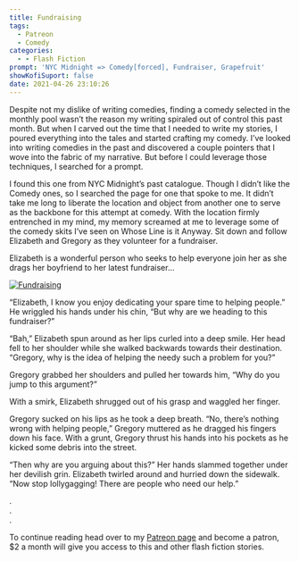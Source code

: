 ```yaml
---
title: Fundraising
tags:
  - Patreon
  - Comedy
categories:
  - - Flash Fiction
prompt: 'NYC Midnight => Comedy[forced], Fundraiser, Grapefruit'
showKofiSuport: false
date: 2021-04-26 23:10:26
---
```


Despite not my dislike of writing comedies, finding a comedy selected in the monthly pool wasn’t the reason my writing spiraled out of control this past month. But when I carved out the time that I needed to write my stories, I poured everything into the tales and started crafting my comedy. I’ve looked into writing comedies in the past and discovered a couple pointers that I wove into the fabric of my narrative. But before I could leverage those techniques, I searched for a prompt.<!-- more -->

I found this one from NYC Midnight’s past catalogue. Though I didn’t like the Comedy ones, so I searched the page for one that spoke to me. It didn’t take me long to liberate the location and object from another one to serve as the backbone for this attempt at comedy. With the location firmly entrenched in my mind, my memory screamed at me to leverage some of the comedy skits I’ve seen on Whose Line is it Anyway. Sit down and follow Elizabeth and Gregory as they volunteer for a fundraiser.

Elizabeth is a wonderful person who seeks to help everyone join her as she drags her boyfriend to her latest fundraiser…

<div class="center">

[![Fundraising](/images/patreon-flash-fiction/2021/fundraising.png "Fundraising")](https://www.patreon.com/posts/50524930)

</div>

“Elizabeth, I know you enjoy dedicating your spare time to helping people.” He wriggled his hands under his chin, “But why are we heading to this fundraiser?”

“Bah,” Elizabeth spun around as her lips curled into a deep smile. Her head fell to her shoulder while she walked backwards towards their destination. “Gregory, why is the idea of helping the needy such a problem for you?”

Gregory grabbed her shoulders and pulled her towards him, “Why do you jump to this argument?”

With a smirk, Elizabeth shrugged out of his grasp and waggled her finger.

Gregory sucked on his lips as he took a deep breath. “No, there’s nothing wrong with helping people,” Gregory muttered as he dragged his fingers down his face. With a grunt, Gregory thrust his hands into his pockets as he kicked some debris into the street.

“Then why are you arguing about this?” Her hands slammed together under her devilish grin. Elizabeth twirled around and hurried down the sidewalk. “Now stop lollygagging! There are people who need our help.”

<div class="center story-ellipses">

.</br>
.</br>
.</br>

</div>

<div>

To continue reading head over to my [Patreon page](https://www.patreon.com/posts/50524930) and become a patron, $2 a month will give you access to this and other flash fiction stories.

</div>
